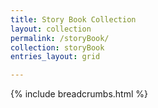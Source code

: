 ```yaml
---
title: Story Book Collection 
layout: collection
permalink: /storyBook/
collection: storyBook 
entries_layout: grid

---
```



<style>

.entries-grid-container {
  display: grid;
  grid-template-columns: auto auto auto auto;
  grid-gap: 10px;
  padding: 10px;
}

</style>


{% include breadcrumbs.html %}
<br>
